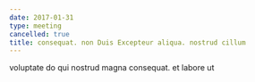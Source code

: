 ```yaml
---
date: 2017-01-31
type: meeting
cancelled: true
title: consequat. non Duis Excepteur aliqua. nostrud cillum
---
```

voluptate do qui nostrud magna consequat. et labore ut